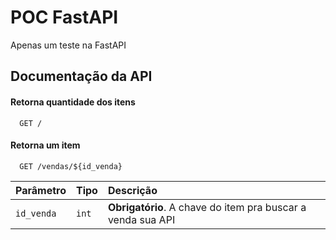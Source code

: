 
# POC FastAPI

Apenas um teste na FastAPI

## Documentação da API

#### Retorna quantidade dos itens

```http
  GET /
```


#### Retorna um item

```http
  GET /vendas/${id_venda}
```

| Parâmetro   | Tipo       | Descrição                           |
| :---------- | :--------- | :---------------------------------- |
| `id_venda` | `int` | **Obrigatório**. A chave do item pra buscar a venda sua API |



